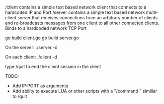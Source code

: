/client contains a simple text based network client that connects to a hardcoded IP and Port
/server contains a simple text based network multi-client server that receives connections from an arbitrary number of clients and re-broadcasts messages from one client to all other connected clients.  Binds to a hardcoded network TCP Port

go build client.go
go build server.go

On the server:
./server -d


On each client:
./client -d


type /quit to end the client session in the client


TODO:
* Add IP:PORT as arguments
* Add ability to execute LUA or other scripts with a "/command <string>" similiar to /quit


